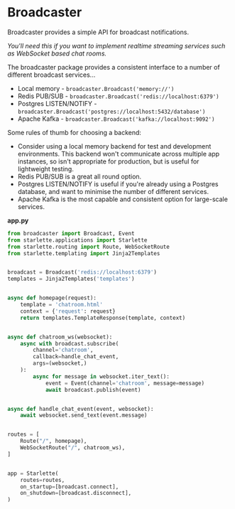 # Broadcaster

Broadcaster provides a simple API for broadcast notifications.

*You'll need this if you want to implement realtime streaming services such
as WebSocket based chat rooms.*

The broadcaster package provides a consistent interface to a number of
different broadcast services...

* Local memory - `broadcaster.Broadcast('memory://')`
* Redis PUB/SUB - `broadcaster.Broadcast('redis://localhost:6379')`
* Postgres LISTEN/NOTIFY - `broadcaster.Broadcast('postgres://localhost:5432/database')`
* Apache Kafka - `broadcaster.Broadcast('kafka://localhost:9092')`

Some rules of thumb for choosing a backend:

* Consider using a local memory backend for test and development environments.
This backend won't communicate across multiple app instances, so isn't appropriate for
production, but is useful for lightweight testing.
* Redis PUB/SUB is a great all round option.
* Postgres LISTEN/NOTIFY is useful if you're already using a Postgres database,
and want to minimise the number of different services.
* Apache Kafka is the most capable and consistent option for large-scale services.

**app.py**

```python
from broadcaster import Broadcast, Event
from starlette.applications import Starlette
from starlette.routing import Route, WebSocketRoute
from starlette.templating import Jinja2Templates


broadcast = Broadcast('redis://localhost:6379')
templates = Jinja2Templates('templates')


async def homepage(request):
    template = 'chatroom.html'
    context = {'request': request}
    return templates.TemplateResponse(template, context)


async def chatroom_ws(websocket):
    async with broadcast.subscribe(
        channel='chatroom',
        callback=handle_chat_event,
        args=(websocket,)
    ):
        async for message in websocket.iter_text():
            event = Event(channel='chatroom', message=message)
            await broadcast.publish(event)


async def handle_chat_event(event, websocket):
    await websocket.send_text(event.message)


routes = [
    Route("/", homepage),
    WebSocketRoute("/", chatroom_ws),
]


app = Starlette(
    routes=routes,
    on_startup=[broadcast.connect],
    on_shutdown=[broadcast.disconnect],
)
```
